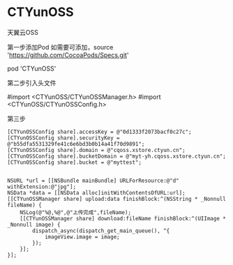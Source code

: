 # CTYunOSS
天翼云OSS

第一步添加Pod
如需要可添加，source 'https://github.com/CocoaPods/Specs.git'
  
pod 'CTYunOSS'

第二步引入头文件

#import <CTYunOSS/CTYunOSSManager.h>
#import <CTYunOSS/CTYunOSSConfig.h>

第三步

    [CTYunOSSConfig share].accessKey = @"0d1333f2073bacf0c27c";
    [CTYunOSSConfig share].securityKey = @"b55dfa5531329fe41c6e6bd3b0b14a41f70d9891";
    [CTYunOSSConfig share].domain = @"cqoss.xstore.ctyun.cn";
    [CTYunOSSConfig share].bucketDomain = @"myt-yh.cqoss.xstore.ctyun.cn";
    [CTYunOSSConfig share].bucket = @"myttest";
    
    
    NSURL *url = [[NSBundle mainBundle] URLForResource:@"d" withExtension:@"jpg"];
    NSData *data = [[NSData alloc]initWithContentsOfURL:url];
    [[CTYunOSSManager share] upload:data finishBlock:^(NSString * _Nonnull fileName) {
        NSLog(@"%@,%@",@"上传完成",fileName);
        [[CTYunOSSManager share] download:fileName finishBlock:^(UIImage * _Nonnull image) {
            dispatch_async(dispatch_get_main_queue(), ^{
                imageView.image = image;
            });
        }];
    }];
